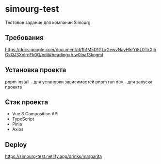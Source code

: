 # simourg-test

Тестовое задание для компании Simourg

## Требования

https://docs.google.com/document/d/1h1M5D1GLxGewvNayH5rYj8L0TkXjhOkQJ3XnlrnFk0Q/edit#heading=h.w0loaf3kngml

## Установка проекта

pnpm install - для установки зависимостей
pnpm run dev - для запуска проекта

## Стэк проекта
- Vue 3 Composition API
- TypeScript
- Pinia
- Axios

## Deploy 
https://simourg-test.netlify.app/drinks/margarita

